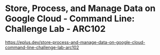# Store, Process, and Manage Data on Google Cloud - Command Line: Challenge Lab - ARC102

<https://eplus.dev/store-process-and-manage-data-on-google-cloud-command-line-challenge-lab-arc102>